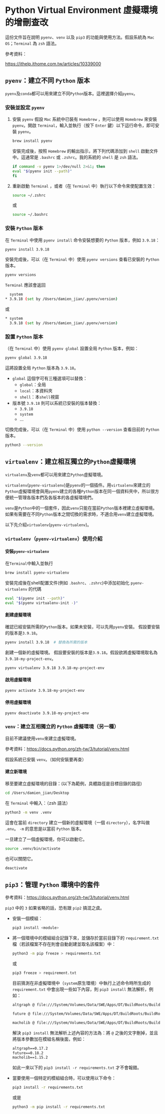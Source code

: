 # Python Virtual Environment 虛擬環境的增刪查改

這份文件旨在說明 `pyenv`、`venv` 以及 `pip3` 的功能與使用方法。假設系統為 `Mac OS`；`Terminal` 為 `zsh` 語法。

參考資料：

<https://ithelp.ithome.com.tw/articles/10339000>

## `pyenv`：建立不同 `Python` 版本

`pyenv`及`conda`都可以用來建立不同`Python`版本。這裡選擇介紹`pyenv`。

### 安裝並設定 `pyenv`

1. 安裝 `pyenv`
   假設 `Mac` 系統中已裝有 `Homebrew` ，則可以使用 `Homebrew` 來安裝 `pyenv`。開啟 `Terminal`，輸入並執行（按下 `Enter` 鍵）以下這行命令，即可安裝 `pyenv`。

    ```bash
    brew install pyenv
    ```

    安裝完成後，按照 `Homebrew` 的輸出指示，將下列代碼添加到 `shell` 啟動文件中。這通常是 `.bashrc` 或 `.zshrc`。我的系統的 `shell` 是 `zsh` 語法。

    ```bash
    if command -v pyenv 1>/dev/null 2>&1; then
    eval "$(pyenv init --path)"
    fi
    ```

2. 重新啟動 `Terminal` ，或者（在 `Terminal` 中）執行以下命令來使配置生效：

    ```bash
    source ~/.zshrc
    ```

    或

    ```bash
    source ~/.bashrc
    ```

### 安裝 `Python` 版本

在 `Terminal` 中使用 `pyenv install` 命令安裝想要的 `Python` 版本，例如 `3.9.18`：

```bash
pyenv install 3.9.18
```

安裝完成後，可以（在 `Terminal` 中）使用 `pyenv versions` 查看已安裝的 `Python` 版本。

```bash
pyenv versions
```

`Terminal` 應該會返回

```bash
  system
* 3.9.18 (set by /Users/damien_jian/.pyenv/version)
```

或

```bash
* system
  3.9.18 (set by /Users/damien_jian/.pyenv/version)
```

### 設置 `Python` 版本

（在 `Terminal` 中）使用 `pyenv global` 設置全局 `Python` 版本，例如：

```bash
pyenv global 3.9.18
```

這將設置全局 `Python` 版本為 `3.9.18`。

- `global` 這個字可有三種選項可以替換：
  - `global`：全局
  - `local`：本資料夾
  - `shell`：本`shell`視窗
- 版本號 `3.9.18` 則可以系統已安裝的版本替換：
  - `3.9.18`
  - `system`
  - ...

切換完成後，可以（在 `Terminal` 中）使用 `python --version` 查看目前的 `Python` 版本。

```bash
python3 --version
```

## `virtualenv`：建立相互獨立的`Python`虛擬環境

`virtualenv`及`venv`都可以用來建立`Python`虛擬環境。

`virtualenv`(`pyenv-virtualenv`)是`pyenv`的一個插件。用`virtualenv`來建立的`Python`虛擬環境會與用`pyenv`建立的各種`Python`版本在同一個資料夾中，所以很方便統一管理各版本們及各版本的各虛擬環境們。

`venv`是`Python`中的一個套件，因此`venv`只能在當前`Python`版本裡建立虛擬環境。如果有需要在不同`Python`版本之間切換的需求時，不適合用`venv`建立虛擬環境。

以下先介紹`virtualenv`(`pyenv-virtualenv`)。

### `virtualenv`（`pyenv-virtualenv`）使用介紹

#### 安裝`pyenv-virtualenv`

在`Terminal`中輸入並執行

```zsh
brew install pyenv-virtualenv
```

安裝完成後在shell配置文件(例如 `.bashrc`、`.zshrc`)中添加初始化 `pyenv-virtualenv` 的代碼

```zsh
eval "$(pyenv init --path)"
eval "$(pyenv virtualenv-init -)"
```

#### 創建虛擬環境

確認已經安裝所需的`Python`版本。如果未安裝，可以先用`pyenv`安裝。
假設要安裝的版本是`3.9.18`。

```zsh
pyenv install 3.9.18  # 替換為所需的版本
```

創建一個新的虛擬環境。
假設要安裝的版本是`3.9.18`。假設欲將虛擬環境取名為`3.9.18-my-project-env`。

```zsh
pyenv virtualenv 3.9.18 3.9.18-my-project-env
```

#### 啟用虛擬環境

```zsh
pyenv activate 3.9.18-my-project-env
```

#### 停用虛擬環境

```zsh
pyenv deactivate 3.9.18-my-project-env
```

### `venv`：建立互相獨立的 `Python` 虛擬環境（另一種）

目前不建議使用`venv`來建立虛擬環境。

參考資料：<https://docs.python.org/zh-tw/3/tutorial/venv.html>

假設系統已安裝 `venv`。（如何安裝要再查）

#### 建立新環境

移至要建立虛擬環境的目錄：(以下為範例，具體路徑是目標目錄的路徑)

```bash
cd /Users/damien_jian/Desktop
```

在 `Terminal` 中輸入：（zsh 語法）

```bash
python3 -m venv .venv
```

這會在當前 `directory` 建立一個新的虛擬環境（一個 `directory`），名字叫做 `.env`。
`-m` 的意思是以當前 `Python` 版本。

一旦建立了一個虛擬環境，你可以啟動它。

```bash
source .venv/bin/activate
```

也可以關閉它。

```bash
deactivate
```

## `pip3`：管理 `Python` 環境中的套件

參考資料：<https://docs.python.org/zh-tw/3/tutorial/venv.html>

`pip3` 中的 `3` 如果省略的話，恐有跟 `pip2` 搞混之虞。

- 安裝一個模組：

  ```bash
  pip3 install <module>
  ```

- 將一個環境中的模組組合記錄下來，並儲存於當前目錄下的 `requirement.txt` 檔（若該檔案不存在則會自動創建並取名該檔案）中：

  ```bash
  python3 -m pip freeze > requirements.txt
  ```

  或

  ```bash
  pip3 freeze > requirement.txt
  ```

  目前猜測在非虛擬環境中（`system`原生環境）中執行上述命令時所生成的 `requirement.txt` 中會出現一些如下內容，則 `pip3 install` 無法解析，例如：

  ```md
  altgraph @ file:///System/Volumes/Data/SWE/Apps/DT/BuildRoots/BuildRoot7/ActiveBuildRoot/Library/Caches/com.apple.xbs/Sources/python3/python3-133.100.1.1/altgraph-0.17.2-py2.py3-none-any.whl

  future @ file:///System/Volumes/Data/SWE/Apps/DT/BuildRoots/BuildRoot7/ActiveBuildRoot/Library/Caches/com.apple.xbs/Sources/python3/python3-133.100.1.1/future-0.18.2-py3-none-any.whl

  macholib @ file:///System/Volumes/Data/SWE/Apps/DT/BuildRoots/BuildRoot7/ActiveBuildRoot/Library/Caches/com.apple.xbs/Sources/python3/python3-133.100.1.1/macholib-1.15.2-py2.py3-none-any.whl
  ```

  解決 `pip3 install` 無法解析上述內容的方法為：將 `@` 之後的文字刪掉，並且將版本參數加在模組名稱後面，例如：

  ```md
  altgraph==0.17.2
  future==0.18.2
  macholib==1.15.2
  ```

  如此一來以下的 `pip3 install -r requirements.txt` 才不會報錯。

- 當要使用一個特定的模組組合時，可以使用以下命令：

  ```bash
  pip3 install -r requirements.txt
  ```

  或是

  ```bash
  python3 -m pip install -r requirements.txt
  ```
